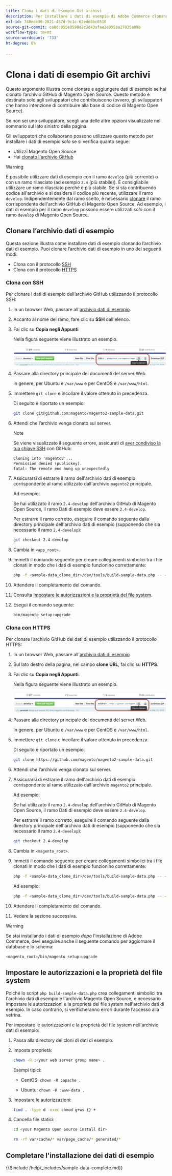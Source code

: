 ```yaml
---
title: Clona i dati di esempio Git archivi
description: Per installare i dati di esempio di Adobe Commerce clonando gli archivi Git, segui la procedura riportata di seguito.
exl-id: 748eee30-2821-457d-9c1c-62ede8bc0510
source-git-commit: ca8dc855e0598d2c3d43afae2e055aa27035a09b
workflow-type: tm+mt
source-wordcount: '733'
ht-degree: 0%

---
```


# Clona i dati di esempio Git archivi

Questo argomento illustra come clonare e aggiungere dati di esempio se hai clonato l’archivio GitHub di Magento Open Source. Questo metodo è destinato solo agli sviluppatori che contribuiscono (ovvero, gli sviluppatori che hanno intenzione di contribuire alla base di codice di Magento Open Source).

Se non sei uno sviluppatore, scegli una delle altre opzioni visualizzate nel sommario sul lato sinistro della pagina.

Gli sviluppatori che collaborano possono utilizzare questo metodo per installare i dati di esempio *solo* se si verifica quanto segue:

* Utilizzi Magento Open Source
* Hai [clonato l&#39;archivio GitHub](https://developer.adobe.com/commerce/contributor/guides/install/clone-repository/)

>[!WARNING]
>
>È possibile utilizzare dati di esempio con il ramo `develop` (più corrente) o con un ramo rilasciato (ad esempio `2.4` (più stabile)). È consigliabile utilizzare un ramo rilasciato perché è più stabile. Se si sta contribuendo codice all&#39;archivio e si desidera il codice più recente, utilizzare il ramo `develop`. Indipendentemente dal ramo scelto, è necessario [clonare](https://developer.adobe.com/commerce/contributor/guides/install/clone-repository/) il ramo corrispondente dell&#39;archivio GitHub di Magento Open Source. Ad esempio, i dati di esempio per il ramo `develop` possono essere utilizzati *solo* con il ramo `develop` di Magento Open Source.

## Clonare l’archivio dati di esempio

Questa sezione illustra come installare dati di esempio clonando l’archivio dati di esempio. Puoi clonare l’archivio dati di esempio in uno dei seguenti modi:

* Clona con il protocollo [SSH](#clone-with-ssh)
* Clona con il protocollo [HTTPS](#clone-with-https)

### Clona con SSH

Per clonare i dati di esempio dell’archivio GitHub utilizzando il protocollo SSH:

1. In un browser Web, passare all&#39;[archivio dati di esempio](https://github.com/magento/magento2-sample-data).
1. Accanto al nome del ramo, fare clic su **SSH** dall&#39;elenco.
1. Fai clic su **Copia negli Appunti**

   Nella figura seguente viene illustrato un esempio.

   ![Clonare l&#39;archivio GitHub utilizzando SSH](../../assets/installation/install_mage2_clone-ssh.png)

1. Passare alla directory principale dei documenti del server Web.

   In genere, per Ubuntu è `/var/www` e per CentOS è `/var/www/html`.

1. Immettere `git clone` e incollare il valore ottenuto in precedenza.

   Di seguito è riportato un esempio:

   ```bash
   git clone git@github.com:magento/magento2-sample-data.git
   ```

1. Attendi che l’archivio venga clonato sul server.

   >[!NOTE]
   >
   >Se viene visualizzato il seguente errore, assicurati di [aver condiviso la tua chiave SSH](https://docs.github.com/articles/generating-ssh-keys/) con GitHub:<br>

   ```
   Cloning into 'magento2'...
   Permission denied (publickey).
   fatal: The remote end hung up unexpectedly
   ```

1. Assicurarsi di estrarre il ramo dell&#39;archivio dati di esempio corrispondente al ramo utilizzato dall&#39;archivio `magento2` principale.

   Ad esempio:

   Se hai utilizzato il ramo `2.4-develop` dell&#39;archivio GitHub di Magento Open Source, il ramo Dati di esempio deve essere `2.4-develop`.

   Per estrarre il ramo corretto, eseguire il comando seguente dalla directory principale dell&#39;archivio dati di esempio (supponendo che sia necessario il ramo `2.4-develop`):

   ```bash
   git checkout 2.4-develop
   ```

1. Cambia in `<app_root>`.
1. Immetti il comando seguente per creare collegamenti simbolici tra i file clonati in modo che i dati di esempio funzionino correttamente:

   ```bash
   php -f <sample-data_clone_dir>/dev/tools/build-sample-data.php -- --ce-source="<path_to_your_magento_instance>"
   ```

1. Attendere il completamento del comando.

1. Consulta [Impostare le autorizzazioni e la proprietà del file system](#set-file-system-ownership-and-permissions).

1. Esegui il comando seguente:

   ```bash
   bin/magento setup:upgrade
   ```

### Clona con HTTPS

Per clonare l’archivio GitHub dei dati di esempio utilizzando il protocollo HTTPS:

1. In un browser Web, passare all&#39;[archivio dati di esempio](https://github.com/magento/magento2-sample-data).
1. Sul lato destro della pagina, nel campo **clone URL**, fai clic su **HTTPS**.
1. Fai clic su **Copia negli Appunti**.

   Nella figura seguente viene illustrato un esempio.

   ![Clona l&#39;archivio GitHub utilizzando HTTPS](../../assets/installation/install_mage2_clone-https.png)

1. Passare alla directory principale dei documenti del server Web.

   In genere, per Ubuntu è `/var/www` e per CentOS è `/var/www/html`.

1. Immettere `git clone` e incollare il valore ottenuto in precedenza.

   Di seguito è riportato un esempio:

   ```bash
   git clone https://github.com/magento/magento2-sample-data.git
   ```

1. Attendi che l’archivio venga clonato sul server.
1. Assicurarsi di estrarre il ramo dell&#39;archivio dati di esempio corrispondente al ramo utilizzato dall&#39;archivio `magento2` principale.

   Ad esempio:

   Se hai utilizzato il ramo `2.4-develop` dell&#39;archivio GitHub di Magento Open Source, il ramo Dati di esempio deve essere `2.4-develop`.

   Per estrarre il ramo corretto, eseguire il comando seguente dalla directory principale dell&#39;archivio dati di esempio (supponendo che sia necessario il ramo `2.4-develop`):

   ```bash
   git checkout 2.4-develop
   ```

1. Cambia in `<magento_root>`.
1. Immetti il comando seguente per creare collegamenti simbolici tra i file clonati in modo che i dati di esempio funzionino correttamente:

   ```bash
   php -f <sample-data_clone_dir>/dev/tools/build-sample-data.php -- --ce-source="<path_to_your_magento_instance>"
   ```

   Ad esempio:

   ```bash
   php -f <sample-data_clone_dir>/dev/tools/build-sample-data.php -- --ce-source="/var/www/magento2"
   ```

1. Attendere il completamento del comando.
1. Vedere la sezione successiva.

>[!WARNING]
>
>Se stai installando i dati di esempio *dopo* l&#39;installazione di Adobe Commerce, devi eseguire anche il seguente comando per aggiornare il database e lo schema:
>
>```bash
><magento_root>/bin/magento setup:upgrade
>```

## Impostare le autorizzazioni e la proprietà del file system

Poiché lo script `php build-sample-data.php` crea collegamenti simbolici tra l&#39;archivio dati di esempio e l&#39;archivio Magento Open Source, è necessario impostare le autorizzazioni e la proprietà del file system nell&#39;archivio dati di esempio. In caso contrario, si verificheranno errori durante l’accesso alla vetrina.

Per impostare le autorizzazioni e la proprietà del file system nell&#39;archivio dati di esempio:

1. Passa alla directory dei cloni di dati di esempio.
1. Imposta proprietà:

   ```bash
   chown -R :<your web server group name> .
   ```

   Esempi tipici:

   * CentOS: `chown -R :apache .`

   * Ubuntu: `chown -R :www-data .`

1. Impostare le autorizzazioni:

   ```bash
   find . -type d -exec chmod g+ws {} +
   ```

1. Cancella file statici:

   ```bash
   cd <your Magento Open Source install dir>
   ```

   ```bash
   rm -rf var/cache/* var/page_cache/* generated/*
   ```

## Completare l&#39;installazione dei dati di esempio

{{$include /help/_includes/sample-data-complete.md}}
